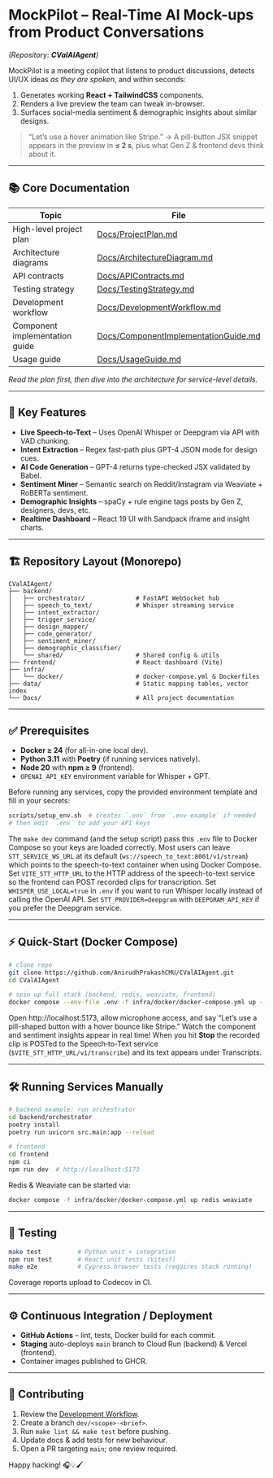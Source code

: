 # MockPilot – Real-Time AI Mock-ups from Product Conversations  
*(Repository: **CValAIAgent**)*  

MockPilot is a meeting copilot that listens to product discussions, detects UI/UX ideas _as they are spoken_, and within seconds:  

1. Generates working **React + TailwindCSS** components.  
2. Renders a live preview the team can tweak in-browser.  
3. Surfaces social-media sentiment & demographic insights about similar designs.  

> “Let’s use a hover animation like Stripe.” → A pill-button JSX snippet appears in the preview in **≤ 2 s**, plus what Gen Z & frontend devs think about it.

---

## 📚 Core Documentation  

| Topic | File |
|-------|------|
| High-level project plan | [Docs/ProjectPlan.md](Docs/ProjectPlan.md) |
| Architecture diagrams | [Docs/ArchitectureDiagram.md](Docs/ArchitectureDiagram.md) |
| API contracts | [Docs/APIContracts.md](Docs/APIContracts.md) |
| Testing strategy | [Docs/TestingStrategy.md](Docs/TestingStrategy.md) |
| Development workflow | [Docs/DevelopmentWorkflow.md](Docs/DevelopmentWorkflow.md) |
| Component implementation guide | [Docs/ComponentImplementationGuide.md](Docs/ComponentImplementationGuide.md) |
| Usage guide | [Docs/UsageGuide.md](Docs/UsageGuide.md) |

_Read the plan first, then dive into the architecture for service-level details._

---

## 🚀 Key Features

* **Live Speech-to-Text** – Uses OpenAI Whisper or Deepgram via API with VAD chunking.
* **Intent Extraction** – Regex fast-path plus GPT-4 JSON mode for design cues.  
* **AI Code Generation** – GPT-4 returns type-checked JSX validated by Babel.  
* **Sentiment Miner** – Semantic search on Reddit/Instagram via Weaviate + RoBERTa sentiment.  
* **Demographic Insights** – spaCy + rule engine tags posts by Gen Z, designers, devs, etc.  
* **Realtime Dashboard** – React 19 UI with Sandpack iframe and insight charts.  

---

## 🏗️ Repository Layout (Monorepo)

```
CValAIAgent/
├── backend/
│   ├── orchestrator/              # FastAPI WebSocket hub
│   ├── speech_to_text/            # Whisper streaming service
│   ├── intent_extractor/
│   ├── trigger_service/
│   ├── design_mapper/
│   ├── code_generator/
│   ├── sentiment_miner/
│   ├── demographic_classifier/
│   └── shared/                    # Shared config & utils
├── frontend/                      # React dashboard (Vite)
├── infra/
│   └── docker/                    # docker-compose.yml & Dockerfiles
├── data/                          # Static mapping tables, vector index
└── Docs/                          # All project documentation
```

---

## ✅ Prerequisites

* **Docker ≥ 24** (for all-in-one local dev).
* **Python 3.11** with **Poetry** (if running services natively).
* **Node 20** with **npm ≥ 9** (frontend).
* `OPENAI_API_KEY` environment variable for Whisper + GPT.

Before running any services, copy the provided environment template and fill in
your secrets:

```bash
scripts/setup_env.sh  # creates `.env` from `.env-example` if needed
# then edit `.env` to add your API keys
```
The `make dev` command (and the setup script) pass this `.env` file to
Docker Compose so your keys are loaded correctly.
Most users can leave `STT_SERVICE_WS_URL` at its default
(`ws://speech_to_text:8001/v1/stream`) which points to the speech-to-text
container when using Docker Compose.
Set `VITE_STT_HTTP_URL` to the HTTP address of the speech-to-text service so the
frontend can POST recorded clips for transcription.
Set `WHISPER_USE_LOCAL=true` in `.env` if you want to run Whisper locally
instead of calling the OpenAI API. Set `STT_PROVIDER=deepgram` with
`DEEPGRAM_API_KEY` if you prefer the Deepgram service.

---

## ⚡ Quick-Start (Docker Compose)

```bash
# clone repo
git clone https://github.com/AnirudhPrakashCMU/CValAIAgent.git
cd CValAIAgent

# spin up full stack (backend, redis, weaviate, frontend)
docker compose --env-file .env -f infra/docker/docker-compose.yml up --build
```

Open http://localhost:5173, allow microphone access, and say
“Let’s use a pill-shaped button with a hover bounce like Stripe.”
Watch the component and sentiment insights appear in real time!
When you hit **Stop** the recorded clip is POSTed to the Speech‑to‑Text service
(`$VITE_STT_HTTP_URL/v1/transcribe`) and its text appears under Transcripts.

---

## 🛠️ Running Services Manually

```bash
# backend example: run orchestrator
cd backend/orchestrator
poetry install
poetry run uvicorn src.main:app --reload

# frontend
cd frontend
npm ci
npm run dev  # http://localhost:5173
```

Redis & Weaviate can be started via:

```bash
docker compose -f infra/docker/docker-compose.yml up redis weaviate
```

---

## 🧪 Testing

```bash
make test          # Python unit + integration
npm run test       # React unit tests (Vitest)
make e2e           # Cypress browser tests (requires stack running)
```

Coverage reports upload to Codecov in CI.

---

## ⚙️ Continuous Integration / Deployment

* **GitHub Actions** – lint, tests, Docker build for each commit.  
* **Staging** auto-deploys `main` branch to Cloud Run (backend) & Vercel (frontend).  
* Container images published to GHCR.

---

## 🤝 Contributing

1. Review the [Development Workflow](Docs/DevelopmentWorkflow.md).  
2. Create a branch `dev/<scope>-<brief>`.  
3. Run `make lint && make test` before pushing.  
4. Update docs & add tests for new behaviour.  
5. Open a PR targeting `main`; one review required.

Happy hacking! 🎧💡🖌️
